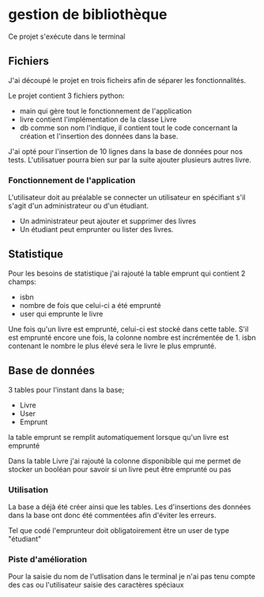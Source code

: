 # gestion de bibliothèque

Ce projet s'exécute dans le terminal

## Fichiers
J'ai découpé le projet en trois ficheirs afin de séparer les fonctionnalités.

Le projet contient 3 fichiers python:
- main qui gère tout le fonctionnement de l'application
- livre contient l'implémentation de la classe Livre 
- db comme son nom l'indique, il contient tout le code concernant la création et l'insertion des données dans la base.

J'ai opté pour l'insertion de 10 lignes dans la base de données pour nos tests. 
L'utilisatuer pourra bien sur par la suite ajouter plusieurs autres livre.

### Fonctionnement de l'application

L'utilisateur doit au préalable se connecter un utilisateur en spécifiant s'il s'agit d'un administrateur ou d'un étudiant.
- Un administrateur peut ajouter et supprimer des livres 
- Un étudiant peut emprunter ou lister des livres.


## Statistique
Pour les besoins de statistique j'ai rajouté la table emprunt qui contient 2 champs:
- isbn
- nombre de fois que celui-ci a été emprunté
- user qui emprunte le livre

Une fois qu'un livre est emprunté, celui-ci est stocké dans cette table. S'il est emprunté encore une fois,
la colonne nombre est incrémentée de 1. isbn contenant le nombre le plus élevé sera le livre le plus emprunté.

## Base de données

3 tables pour l'instant dans la base;
- Livre
- User
- Emprunt


la table emprunt se remplit automatiquement lorsque qu'un livre est emprunté 

Dans la table Livre j'ai rajouté la colonne disponibible qui me permet de stocker
un booléan pour savoir si un livre peut être emprunté ou pas 

### Utilisation
La base a déjà été créer ainsi que les tables. Les d'insertions des données dans la base ont
donc été commentées afin d'éviter les erreurs.

Tel que codé l'emprunteur doit obligatoirement être un user de type "étudiant"
### Piste d'amélioration

Pour la saisie du nom de l'utlisation dans le terminal je n'ai pas tenu compte des cas ou l'utilisateur 
saisie des caractères spéciaux